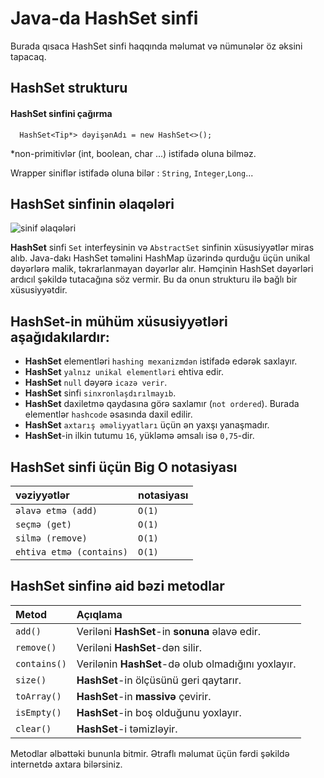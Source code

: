 # Java-da HashSet sinfi

Burada qısaca HashSet sinfi haqqında məlumat və nümunələr öz əksini tapacaq.

## HashSet strukturu

#### HashSet sinfini çağırma

```http
  HashSet<Tip*> dəyişənAdı = new HashSet<>();
```
 *non-primitivlər (int, boolean, char ...) istifadə oluna bilməz.
 
 Wrapper siniflər istifadə oluna bilər : `String`, `Integer`,`Long`...

## HashSet sinfinin əlaqələri

![sinif əlaqələri](https://tutorialspoint.dev/image/hashset.png)


**HashSet** sinfi `Set` interfeysinin və `AbstractSet` sinfinin xüsusiyyətlər miras alıb. Java-dakı HashSet təməlini HashMap üzərində qurduğu üçün unikal dəyərlərə malik, təkrarlanmayan dəyərlər alır.
Həmçinin HashSet dəyərləri ardıcıl şəkildə tutacağına söz vermir. Bu da onun strukturu ilə bağlı bir xüsusiyyətdir.

## HashSet-in mühüm xüsusiyyətləri aşağıdakılardır:
- **HashSet** elementləri `hashing mexanizmdən` istifadə edərək saxlayır.
- **HashSet** `yalnız unikal elementləri` ehtiva edir.
- **HashSet** `null` dəyərə `icazə verir`.
- **HashSet** sinfi `sinxronlaşdırılmayıb`.
- **HashSet** daxiletmə qaydasına görə saxlamır (`not ordered`). Burada elementlər `hashcode` əsasında daxil edilir.
- **HashSet** `axtarış əməliyyatları` üçün ən yaxşı yanaşmadır.
- **HashSet**-in ilkin tutumu `16`, yükləmə əmsalı isə `0,75`-dir.


## HashSet sinfi üçün **Big O notasiyası**

|    vəziyyətlər  | notasiyası                |
| :------- | :------------------------- |
| `əlavə etmə (add)` | `O(1)` | 
| `seçmə (get) ` | `O(1)` | 
| `silmə (remove)` | `O(1)` | 
| `ehtiva etmə (contains)` | `O(1)` | 

## HashSet sinfinə aid bəzi **metodlar**

| Metod    | Açıqlama                       |
| :------- | :-------------------------------- |
| `add()` | Veriləni **HashSet**-in **sonuna** əlavə edir. |
| `remove()` | Veriləni **HashSet**-dən silir. |
| `contains()` | Verilənin **HashSet**-də olub olmadığını yoxlayır. |
| `size()` |  **HashSet**-in ölçüsünü geri qaytarır. |
| `toArray()` | **HashSet**-in **massivə** çevirir. |
| `isEmpty()` | **HashSet**-in boş olduğunu yoxlayır. |
| `clear()` | **HashSet**-i təmizləyir. |


Metodlar əlbəttəki bununla bitmir. Ətraflı məlumat üçün fərdi şəkildə internetdə axtara bilərsiniz.
